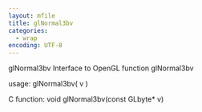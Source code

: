 ```yaml
---
layout: mfile
title: glNormal3bv
categories:
  - wrap
encoding: UTF-8
---
```


glNormal3bv  Interface to OpenGL function glNormal3bv

usage:  glNormal3bv( v )

C function:  void glNormal3bv(const GLbyte\* v)